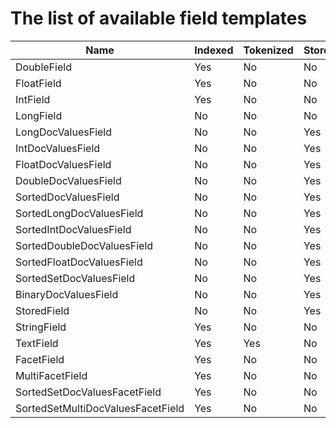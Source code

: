 # The list of available field templates

| Name                              | Indexed | Tokenized | Stored | DocValues | Facet | Sort |
| --------------------------------- | --------| ----------| ------ | --------- | ----- | ---- |
| DoubleField                       | Yes     | No        | No     | No        | No    | Yes  |
| FloatField                        | Yes     | No        | No     | No        | No    | Yes  |
| IntField                          | Yes     | No        | No     | No        | No    | Yes  |
| LongField                         | No      | No        | No     | No        | No    | Yes  |
| LongDocValuesField                | No      | No        | Yes    | Yes       | No    | Yes  |
| IntDocValuesField                 | No      | No        | Yes    | Yes       | No    | Yes  |
| FloatDocValuesField               | No      | No        | Yes    | Yes       | No    | Yes  |
| DoubleDocValuesField              | No      | No        | Yes    | Yes       | No    | Yes  |
| SortedDocValuesField              | No      | No        | Yes    | Yes       | No    | Yes  |
| SortedLongDocValuesField          | No      | No        | Yes    | Yes       | No    | Yes  |
| SortedIntDocValuesField           | No      | No        | Yes    | Yes       | No    | Yes  |
| SortedDoubleDocValuesField        | No      | No        | Yes    | Yes       | No    | Yes  |
| SortedFloatDocValuesField         | No      | No        | Yes    | Yes       | No    | Yes  |
| SortedSetDocValuesField           | No      | No        | Yes    | Yes       | No    | Yes  |
| BinaryDocValuesField              | No      | No        | Yes    | Yes       | No    | Yes  |
| StoredField                       | No      | No        | Yes    | No        | No    | No   |
| StringField                       | Yes     | No        | No     | No        | No    | No   |
| TextField                         | Yes     | Yes       | No     | No        | No    | No   |
| FacetField                        | Yes     | No        | No     | No        | Yes   | No   |
| MultiFacetField                   | Yes     | No        | No     | No        | Yes   | No   |
| SortedSetDocValuesFacetField      | Yes     | No        | No     | Yes       | Yes   | No   |
| SortedSetMultiDocValuesFacetField | Yes     | No        | No     | Yes       | Yes   | No   |
